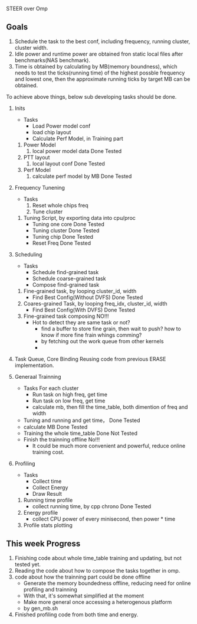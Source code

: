 STEER over Omp

## Goals

1. Schedule the task to the best conf, including frequency, running cluster, cluster width.
2. Idle power and runtime power are obtained fron static local files after benchmarks(NAS benchmark).
3. Time is obtained by calculating by MB(memory boundness), which needs to test the ticks(running time) of the highest possble frequency and lowest one, then the approximate running ticks by target MB can be obtained.

To achieve above things, below sub developing tasks should be done.

1. Inits
    - Tasks
        - Load Power model conf
        - load chip layout
        - Calculate Perf Model, in Training part
    1. Power Model
        1. local power model data               Done    Tested
    2. PTT layout
        1. local layout conf                    Done    Tested
    2. Perf Model
        1. calculate perf model by MB           Done    Tested
        
3. Frequency Tunening
    - Tasks
        1. Reset whole chips freq
        2. Tune cluster
    1. Tuning Script, by exporting data into cpu/proc
        - Tuning one core                       Done    Tested
        - Tuning cluster                        Done    Tested
        - Tuning chip                           Done    Tested
        - Reset Freq                            Done    Tested
4. Scheduling
    - Tasks
        - Schedule find-grained task
        - Schedule coarse-grained task
        - Compose find-grained task
    1. Fine-grained task, by looping cluster_id, width
        - Find Best Config(Without DVFS)        Done    Tested
    2. Coares-grained Task, by looping freq_idx, cluster_id, width
        - Find Best Config(With DVFS)           Done    Tested
    3. Fine-grained task composing              NO!!!
        - Hot to detect they are same task or not? 
            - find a buffer to store fine grain, then wait to push? how to know if more fine frain whings comming?
            - by fetching out the work queue from other kernels
            - 
5. Task Queue, Core Binding
    Reusing code from previous ERASE implementation.
6. Generaal Trainning
    - Tasks
        For each cluster
        - Run task on high freq, get time
        - Run task on low freq, get time
        - calculate mb, then fill the time_table, both dimention of freq and width
    - Tuning and running and get time， Done        Tested
    - calculate MB                      Done        Tested
    - Training the whole time_table     Done        Not Tested
    - Finish the trainning offline      No!!!
        - It could be much more convenient and powerful, reduce online training cost.
7. Profiling
    - Tasks
        - Collect time
        - Collect Energy
        - Draw Result
    1. Running time profile
        - collect running time, by cpp chrono                       Done Tested
    2. Energy profile
        - collect CPU power of every minisecond, then power * time  
    3. Profile stats plotting

## This week Progress
1. Finishing code about whole time_table training and updating, but not tested yet.
2. Reading the code about how to compose the tasks together in omp.
3. code about how the trainning part could be done offline 
    - Generate the memory boundedness offline, reducing need for online profiling and trainning
    - With that, it's somewhat simplified at the moment
    - Make more general once accessing a heterogenous platform
    - by gen_mb.sh
4. Finished profiling code from both time and energy.

